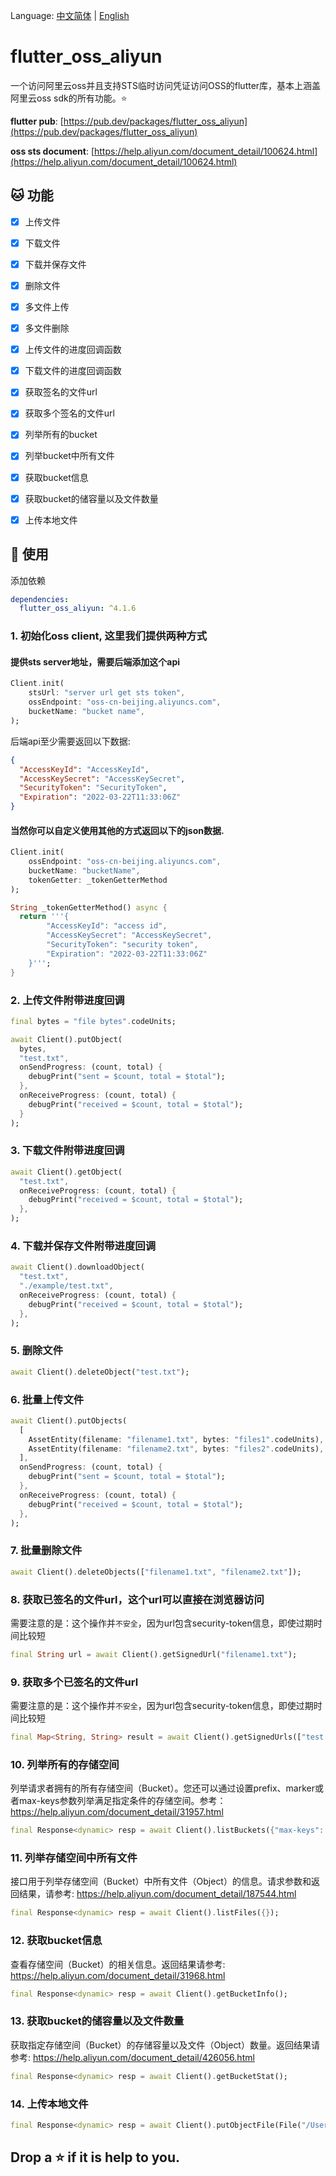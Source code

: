 Language: [中文简体](README.md) | [English](README_EN.md)

# flutter_oss_aliyun

一个访问阿里云oss并且支持STS临时访问凭证访问OSS的flutter库，基本上涵盖阿里云oss sdk的所有功能。⭐

**flutter pub**: [https://pub.dev/packages/flutter_oss_aliyun](https://pub.dev/packages/flutter_oss_aliyun)

**oss sts document**: [https://help.aliyun.com/document_detail/100624.html](https://help.aliyun.com/document_detail/100624.html)

## 🐱&nbsp;功能
- [x] 上传文件
- [x] 下载文件
- [x] 下载并保存文件
- [x] 删除文件
- [x] 多文件上传
- [x] 多文件删除
- [x] 上传文件的进度回调函数
- [x] 下载文件的进度回调函数
- [x] 获取签名的文件url
- [x] 获取多个签名的文件url
- [x] 列举所有的bucket
- [x] 列举bucket中所有文件
- [x] 获取bucket信息
- [x] 获取bucket的储容量以及文件数量
- [x] 上传本地文件


## 🎨&nbsp;使用
添加依赖
```yaml
dependencies:
  flutter_oss_aliyun: ^4.1.6
```

### 1. 初始化oss client, 这里我们提供两种方式
#### 提供sts server地址，需要后端添加这个api
```dart
Client.init(
    stsUrl: "server url get sts token",
    ossEndpoint: "oss-cn-beijing.aliyuncs.com",
    bucketName: "bucket name",
);
```

后端api至少需要返回以下数据:
```json
{
  "AccessKeyId": "AccessKeyId",
  "AccessKeySecret": "AccessKeySecret",
  "SecurityToken": "SecurityToken",
  "Expiration": "2022-03-22T11:33:06Z"
}
```

#### 当然你可以自定义使用其他的方式返回以下的json数据.
```dart
Client.init(
    ossEndpoint: "oss-cn-beijing.aliyuncs.com",
    bucketName: "bucketName",
    tokenGetter: _tokenGetterMethod
);

String _tokenGetterMethod() async {
  return '''{
        "AccessKeyId": "access id",
        "AccessKeySecret": "AccessKeySecret",
        "SecurityToken": "security token",
        "Expiration": "2022-03-22T11:33:06Z"
    }''';
}
```

### 2. 上传文件附带进度回调
```dart
final bytes = "file bytes".codeUnits;

await Client().putObject(
  bytes,
  "test.txt",
  onSendProgress: (count, total) {
    debugPrint("sent = $count, total = $total");
  },
  onReceiveProgress: (count, total) {
    debugPrint("received = $count, total = $total");
  }
);
```

### 3. 下载文件附带进度回调
```dart
await Client().getObject(
  "test.txt",
  onReceiveProgress: (count, total) {
    debugPrint("received = $count, total = $total");
  },
);
```

### 4. 下载并保存文件附带进度回调
```dart
await Client().downloadObject(
  "test.txt",
  "./example/test.txt",
  onReceiveProgress: (count, total) {
    debugPrint("received = $count, total = $total");
  },
);
```

### 5. 删除文件
```dart
await Client().deleteObject("test.txt");
```

### 6. 批量上传文件
```dart
await Client().putObjects(
  [
    AssetEntity(filename: "filename1.txt", bytes: "files1".codeUnits),
    AssetEntity(filename: "filename2.txt", bytes: "files2".codeUnits),
  ],
  onSendProgress: (count, total) {
    debugPrint("sent = $count, total = $total");
  },
  onReceiveProgress: (count, total) {
    debugPrint("received = $count, total = $total");
  },
);
```

### 7. 批量删除文件
```dart
await Client().deleteObjects(["filename1.txt", "filename2.txt"]);
```

### 8. 获取已签名的文件url，这个url可以直接在浏览器访问
需要注意的是：这个操作并`不安全`，因为url包含security-token信息，即使过期时间比较短

```dart
final String url = await Client().getSignedUrl("filename1.txt");
```

### 9. 获取多个已签名的文件url
需要注意的是：这个操作并`不安全`，因为url包含security-token信息，即使过期时间比较短

```dart
final Map<String, String> result = await Client().getSignedUrls(["test.txt", "filename1.txt"]);
```

### 10. 列举所有的存储空间
列举请求者拥有的所有存储空间（Bucket）。您还可以通过设置prefix、marker或者max-keys参数列举满足指定条件的存储空间。参考：https://help.aliyun.com/document_detail/31957.html

```dart
final Response<dynamic> resp = await Client().listBuckets({"max-keys": 2});
```

### 11. 列举存储空间中所有文件
接口用于列举存储空间（Bucket）中所有文件（Object）的信息。请求参数和返回结果，请参考: https://help.aliyun.com/document_detail/187544.html

```dart
final Response<dynamic> resp = await Client().listFiles({});
```

### 12. 获取bucket信息
查看存储空间（Bucket）的相关信息。返回结果请参考: https://help.aliyun.com/document_detail/31968.html

```dart
final Response<dynamic> resp = await Client().getBucketInfo();
```

### 13. 获取bucket的储容量以及文件数量
获取指定存储空间（Bucket）的存储容量以及文件（Object）数量。返回结果请参考: https://help.aliyun.com/document_detail/426056.html

```dart
final Response<dynamic> resp = await Client().getBucketStat();
```

### 14. 上传本地文件

```dart
final Response<dynamic> resp = await Client().putObjectFile(File("/Users/aaa.pdf"));
```

## Drop a ⭐ if it is help to you.
